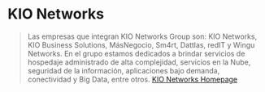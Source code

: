 # KIO Networks

> Las empresas que integran KIO Networks Group son: KIO Networks, KIO Business Solutions, MásNegocio, Sm4rt, Dattlas, redIT y Wingu Networks. En el grupo estamos dedicados a brindar servicios de hospedaje administrado de alta complejidad, servicios en la Nube, seguridad de la información, aplicaciones bajo demanda, conectividad y Big Data, entre otros. [KIO Networks Homepage](https://kionetworks.com/kloud-open-edition/#.V4mpD1QrJwY)
